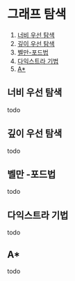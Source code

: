 # 그래프 탐색

1. [너비 우선 탐색]()
2. [깊이 우선 탐색]()
3. [벨만-포드법]()
4. [다익스트라 기법]()
5. [A*]()

## 너비 우선 탐색

todo

## 깊이 우선 탐색

todo

## 벨만 -포드법

todo

## 다익스트라 기법

todo

## A*

todo